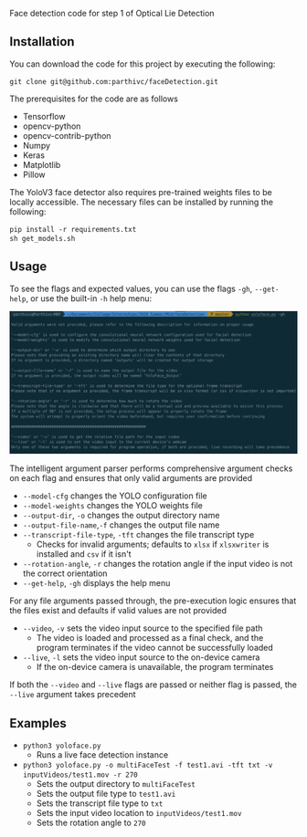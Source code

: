 Face detection code for step 1 of Optical Lie Detection

## Installation

You can download the code for this project by executing the following:
```
git clone git@github.com:parthivc/faceDetection.git
```

The prerequisites for the code are as follows
* Tensorflow
* opencv-python
* opencv-contrib-python
* Numpy
* Keras
* Matplotlib
* Pillow

The YoloV3 face detector also requires pre-trained weights files to be locally accessible.
The necessary files can be installed by running the following:
```
pip install -r requirements.txt
sh get_models.sh
```

## Usage

To see the flags and expected values, you can use the flags `-gh`, `--get-help`, or use the built-in `-h` help menu:

![Help Menu](Images/helpMenu.png)

The intelligent argument parser performs comprehensive argument checks on each flag and ensures that only valid arguments are provided
* `--model-cfg` changes the YOLO configuration file
* `--model-weights` changes the YOLO weights file
* `--output-dir`, `-o` changes the output directory name
* `--output-file-name`,`-f` changes the output file name
* `--transcript-file-type`, `-tft` changes the file transcript type
    * Checks for invalid arguments; defaults to `xlsx` if `xlsxwriter` is installed and `csv` if it isn't
* `--rotation-angle`, `-r` changes the rotation angle if the input video is not the correct orientation
* `--get-help`, `-gh` displays the help menu

For any file arguments passed through, the pre-execution logic ensures that the files exist and defaults if valid values are not provided
* `--video`, `-v` sets the video input source to the specified file path
    * The video is loaded and processed as a final check, and the program terminates if the video cannot be successfully loaded
* `--live`, `-l` sets the video input source to the on-device camera
    * If the on-device camera is unavailable, the program terminates

If both the `--video` and `--live` flags are passed or neither flag is passed, the `--live` argument takes precedent

## Examples

* `python3 yoloface.py`
    * Runs a live face detection instance
* `python3 yoloface.py -o multiFaceTest -f test1.avi -tft txt -v inputVideos/test1.mov -r 270`
    * Sets the output directory to `multiFaceTest`
    * Sets the output file type to `test1.avi`
    * Sets the transcript file type to `txt`
    * Sets the input video location to `inputVideos/test1.mov`
    * Sets the rotation angle to `270`
